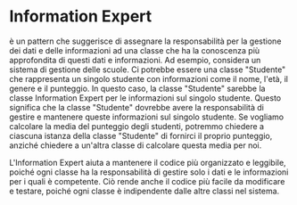 # Information Expert

è un pattern che suggerisce di assegnare la responsabilità per la gestione dei dati e delle informazioni ad una classe che ha la conoscenza più approfondita di questi dati e informazioni. Ad esempio, considera un sistema di gestione delle scuole. Ci potrebbe essere una classe "Studente" che rappresenta un singolo studente con informazioni come il nome, l'età, il genere e il punteggio. In questo caso, la classe "Studente" sarebbe la classe Information Expert per le informazioni sul singolo studente. Questo significa che la classe "Studente" dovrebbe avere la responsabilità di gestire e mantenere queste informazioni sul singolo studente. Se vogliamo calcolare la media del punteggio degli studenti, potremmo chiedere a ciascuna istanza della classe "Studente" di fornirci il proprio punteggio, anziché chiedere a un'altra classe di calcolare questa media per noi.

L'Information Expert aiuta a mantenere il codice più organizzato e leggibile, poiché ogni classe ha la responsabilità di gestire solo i dati e le informazioni per i quali è competente. Ciò rende anche il codice più facile da modificare e testare, poiché ogni classe è indipendente dalle altre classi nel sistema.
